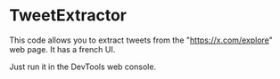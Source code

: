 # TweetExtractor
This code allows you to extract tweets from the "https://x.com/explore" web page. It has a french UI.

Just run it in the DevTools web console.
